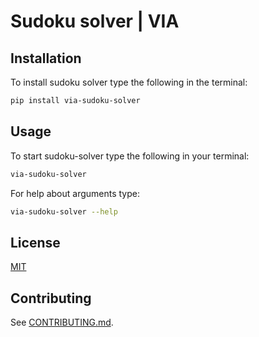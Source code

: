 # Sudoku solver | VIA

## Installation

To install sudoku solver type the following in the terminal:

```bash
pip install via-sudoku-solver
```

## Usage

To start sudoku-solver type the following in your terminal:

```bash
via-sudoku-solver
```

For help about arguments type:

```bash
via-sudoku-solver --help
```

## License

[MIT](LICENSE.md)

## Contributing

See [CONTRIBUTING.md](CONTRIBUTING.md).